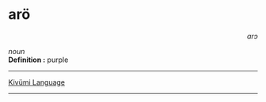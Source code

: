 
# arö

<div align="right"><i>arɔ</i></div>

*noun*  
**Definition :** purple  

---

[Kivümi Language](../README.md)

---
